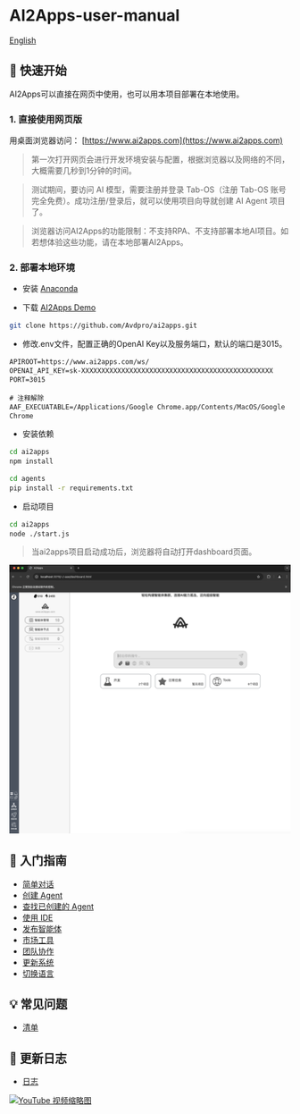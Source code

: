 <a name="readme-top">

# AI2Apps-user-manual  

[English](./README.md) 

## 🚀 快速开始
AI2Apps可以直接在网页中使用，也可以用本项目部署在本地使用。

### 1. 直接使用网页版

用桌面浏览器访问： [https://www.ai2apps.com](https://www.ai2apps.com)  

> 第一次打开网页会进行开发环境安装与配置，根据浏览器以及网络的不同，大概需要几秒到1分钟的时间。

> 测试期间，要访问 AI 模型，需要注册并登录 Tab-OS（注册 Tab-OS 账号完全免费）。成功注册/登录后，就可以使用项目向导就创建 AI Agent 项目了。

> 浏览器访问AI2Apps的功能限制：不支持RPA、不支持部署本地AI项目。如若想体验这些功能，请在本地部署AI2Apps。

### 2. 部署本地环境

- 安装 [Anaconda](https://www.anaconda.com/) 

- 下载 [AI2Apps Demo](https://github.com/Avdpro/ai2apps)

```bash
git clone https://github.com/Avdpro/ai2apps.git
```

- 修改.env文件，配置正确的OpenAI Key以及服务端口，默认的端口是3015。

```
APIROOT=https://www.ai2apps.com/ws/
OPENAI_API_KEY=sk-XXXXXXXXXXXXXXXXXXXXXXXXXXXXXXXXXXXXXXXXXXXXXXXX
PORT=3015

# 注释解除
AAF_EXECUATABLE=/Applications/Google Chrome.app/Contents/MacOS/Google Chrome
```

- 安装依赖

```bash
cd ai2apps
npm install
```

```bash
cd agents
pip install -r requirements.txt
```

- 启动项目

```bash
cd ai2apps
node ./start.js
```
> 当ai2apps项目启动成功后，浏览器将自动打开dashboard页面。

<img src="./assets/aa_home_cn.jpg" alt="home" />

## 👋 入门指南

- [简单对话](./doc/simple-chat-zh_CN.md)
- [创建 Agent](./doc/create_project-zh_CN.md)
- [查找已创建的 Agent](./doc/find_project-zh_CN.md)
- [使用 IDE](./doc/write_agent-zh_CN.md)
- [发布智能体](./doc/publish-agent-zh_CN.md)
- [市场工具](./doc/too_mart-zh_CN.md)
- [团队协作](./doc/teamwork-zh_CN.md)
- [更新系统](./doc/update_system-zh_CN.md)
- [切换语言](./doc/language-zh_CN.md)

## 💡 常见问题

- [清单](./question-zh_CN.md)

## 🔖 更新日志

- [日志](./CHANGELOG-zh_CN.md)


[![YouTube 视频缩略图](https://www.youtube.com/watch?v=p4cl-FNlW8I)](https://www.youtube.com/watch?v=p4cl-FNlW8I)





